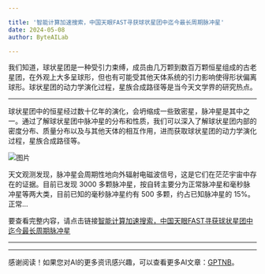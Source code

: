 ```yaml
---

title: '智能计算加速搜索，中国天眼FAST寻获球状星团中迄今最长周期脉冲星'
date: 2024-05-08
author: ByteAILab

---
```


我们知道，球状星团是一种受引力束缚，成员由几万颗到数百万颗恒星组成的古老星团，在外观上大多呈球形，但也有可能受其他天体系统的引力影响使得形状偏离球形。球状星团的动力学演化过程，星族合成路径等是当今天文学界的研究热点。

---


球状星团中的恒星经过数十亿年的演化，会坍缩成一些致密星，脉冲星是其中之一。通过了解球状星团中脉冲星的分布和性质，我们可以深入了解球状星团内部的密度分布、质量分布以及与其他天体的相互作用，进而获取球状星团的动力学演化过程，星族合成路径等。

![图片](https://mmbiz.qpic.cn/sz_mmbiz_jpg/KmXPKA19gWibgGSnvibib4hT0nZqQaKBzIYMA4R9sg6knTvibeEicYUSBcJ2IIRmRo8LBpYCk5aWBL0dicJrvcicYOTFQ/640?wx_fmt=jpeg&amp;from=appmsg)

天文观测发现，脉冲星会周期性地向外辐射电磁波信号，这是它们在茫茫宇宙中存在的证据。目前已发现 3000 多颗脉冲星，按自转主要分为正常脉冲星和毫秒脉冲星等两大类，目前已知的毫秒脉冲星约有 500 多颗，约占已知脉冲星的 15%。正常...

要查看完整内容，请点击链接[智能计算加速搜索，中国天眼FAST寻获球状星团中迄今最长周期脉冲星](https://arxiv.org/pdf/2312.05868)

---
---
感谢阅读！如果您对AI的更多资讯感兴趣，可以查看更多AI文章：[GPTNB](https://gptnb.com)。